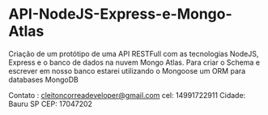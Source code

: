 # API-NodeJS-Express-e-Mongo-Atlas
Criação de um protótipo de uma API RESTFull com as tecnologias NodeJS, Express e o banco de dados na nuvem Mongo Atlas. Para criar o Schema e escrever em nosso banco estarei utilizando o Mongoose um ORM para databases MongoDB

Contato : cleitoncorreadeveloper@gmail.com
cel: 14991722911
Cidade: Bauru SP
CEP: 17047202
